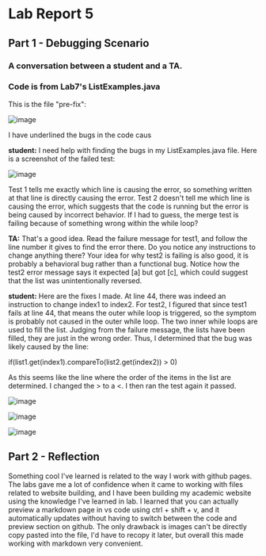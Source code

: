 # Lab Report 5 

## Part 1 - Debugging Scenario

### A conversation between a student and a TA. 
### Code is from Lab7's ListExamples.java

This is the file "pre-fix":

![image](https://github.com/willyum00/cse15l-lab-reports/assets/81535097/7f73446c-95b6-437e-a605-afc38c79af76)

I have underlined the bugs in the code caus

__student:__  I need help with finding the bugs in my ListExamples.java file. Here is a screenshot of the failed test: 

![image](https://github.com/willyum00/cse15l-lab-reports/assets/81535097/f3e5e0ee-db2a-429d-b586-ade9841ec4dc)

Test 1 tells me exactly which line is causing the error, so something written at that line is directly causing the error. Test 2 doesn't tell me which line is causing the error, which suggests that the code is running but the error is being caused by incorrect behavior. If I had to guess, the merge test is failing because of something wrong within the while loop? 

__TA:__ That's a good idea. Read the failure message for test1, and follow the line number it gives to find the error there. Do you notice any instructions to change anything there? Your idea for why test2 is failing is also good, it is probably a behavioral bug rather than a functional bug. Notice how the test2 error message says it expected [a] but got [c], which could suggest that the list was unintentionally reversed. 

__student:__  Here are the fixes I made. At line 44, there was indeed an instruction to change index1 to index2. For test2, I figured that since test1 fails at line 44, that means the outer while loop is triggered, so the symptom is probably not caused in the outer while loop. The two inner while loops are used to fill the list. Judging from the failure message, the lists have been filled, they are just in the wrong order. Thus, I determined that the bug was likely caused by the line:

 if(list1.get(index1).compareTo(list2.get(index2)) > 0) 

As this seems like the line where the order of the items in the list are determined. I changed the > to a <. I then ran the test again it passed. 
 

![image](https://github.com/willyum00/cse15l-lab-reports/assets/81535097/821001c3-4fc9-4c17-ae27-8f3250cabd87)

![image](https://github.com/willyum00/cse15l-lab-reports/assets/81535097/6eb68e2f-bb70-4a05-acb5-0f3ce9318bdd)

![image](https://github.com/willyum00/cse15l-lab-reports/assets/81535097/2a6d6f98-412f-4488-af3c-9f74bec9bfad)


## Part 2 - Reflection

Something cool I've learned is related to the way I work with github pages. The labs gave me a lot of confidence when it came to working with files related to website building, and I have been building my academic website using the knowledge I've learned in lab. I learned that you can actually preview a markdown page in vs code using ctrl + shift + v, and it automatically updates without having to switch between the code and preview section on github. The only drawback is images can't be directly copy pasted into the file, I'd have to recopy it later, but overall this made working with markdown very convenient. 
